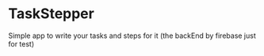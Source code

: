 # TaskStepper
Simple app to write your tasks and steps for it (the backEnd by firebase just for test)
